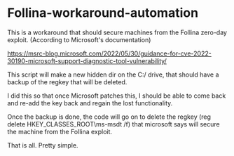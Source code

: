 # Follina-workaround-automation
This is a workaround that should secure machines from the Follina zero-day exploit. 
(According to Microsoft's documentation)

https://msrc-blog.microsoft.com/2022/05/30/guidance-for-cve-2022-30190-microsoft-support-diagnostic-tool-vulnerability/

This script will make a new hidden dir on the C:/ drive, that should have a backup of the regkey that will be deleted. 

I did this so that once Microsoft patches this, I should be able to come back and re-add the key back and regain the lost functionality. 

Once the backup is done, the code will go on to delete the regkey (reg delete HKEY_CLASSES_ROOT\ms-msdt /f) that microsoft says will secure the machine from the Follina exploit. 


That is all. 
Pretty simple. 
